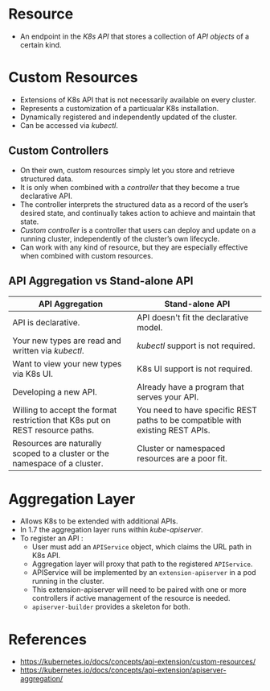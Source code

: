 # Resource
* An endpoint in the _K8s API_ that stores a collection of _API objects_ of a certain kind.
# Custom Resources
* Extensions of K8s API that is not necessarily available on every cluster.
* Represents a customization of a particualar K8s installation.
* Dynamically registered and independently updated of the cluster.
* Can be accessed via _kubectl_.
## Custom Controllers
* On their own, custom resources simply let you store and retrieve structured data.
* It is only when combined with a _controller_ that they become a true declarative API.
* The controller interprets the structured data as a record of the user’s desired state, and continually takes action to achieve and maintain that state.
* _Custom controller_ is a controller that users can deploy and update on a running cluster, independently of the cluster’s own lifecycle.
* Can work with any kind of resource, but they are especially effective when combined with custom resources.
## API Aggregation vs Stand-alone API
API Aggregation|Stand-alone API
---------------|---------------
API is declarative.|API doesn't fit the declarative model.
Your new types are read and written via _kubectl_.|_kubectl_ support is not required.
Want to view your new types via K8s UI.| K8s UI support is not required.
Developing a new API.|Already have a program that serves your API.
Willing to accept the format restriction that K8s put on REST resource paths.|You need to have specific REST paths to be compatible with existing REST APIs.
Resources are naturally scoped to a cluster or the namespace of a cluster.|Cluster or namespaced resources are a poor fit.
# Aggregation Layer
* Allows K8s to be extended with additional APIs.
* In 1.7 the aggregation layer runs within _kube-apiserver_.
* To register an API :
	* User must add an `APIService` object, which claims the URL path in K8s API.
	* Aggregation layer will proxy that path to the registered `APIService`.
	* APIService will be implemented by an `extension-apiserver` in a pod running in the cluster.
	* This extension-apiserver will need to be paired with one or more controllers if active management of the resource is needed.
	* `apiserver-builder` provides a skeleton for both.
# References
* https://kubernetes.io/docs/concepts/api-extension/custom-resources/
* https://kubernetes.io/docs/concepts/api-extension/apiserver-aggregation/
